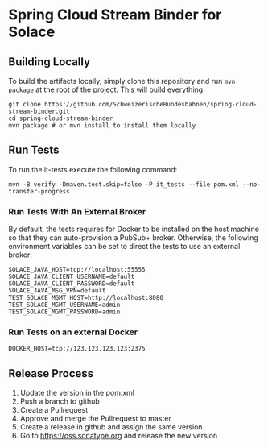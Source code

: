 # Spring Cloud Stream Binder for Solace 

## Building Locally

To build the artifacts locally, simply clone this repository and run `mvn package` at the root of the project.
This will build everything.
```shell script
git clone https://github.com/SchweizerischeBundesbahnen/spring-cloud-stream-binder.git
cd spring-cloud-stream-binder
mvn package # or mvn install to install them locally
```
## Run Tests
To run the it-tests execute the following command:
```shell script
mvn -B verify -Dmaven.test.skip=false -P it_tests --file pom.xml --no-transfer-progress
```

### Run Tests With An External Broker

By default, the tests requires for Docker to be installed on the host machine so that they can auto-provision a PubSub+ broker. Otherwise, the following environment variables can be set to direct the tests to use an external broker:
```
SOLACE_JAVA_HOST=tcp://localhost:55555
SOLACE_JAVA_CLIENT_USERNAME=default
SOLACE_JAVA_CLIENT_PASSWORD=default
SOLACE_JAVA_MSG_VPN=default
TEST_SOLACE_MGMT_HOST=http://localhost:8080
TEST_SOLACE_MGMT_USERNAME=admin
TEST_SOLACE_MGMT_PASSWORD=admin
```

### Run Tests on an external Docker
```
DOCKER_HOST=tcp://123.123.123.123:2375
```

## Release Process

1. Update the version in the pom.xml
2. Push a branch to github
3. Create a Pullrequest 
4. Approve and merge the Pullrequest to master
5. Create a release in github and assign the same version
6. Go to https://oss.sonatype.org and release the new version
